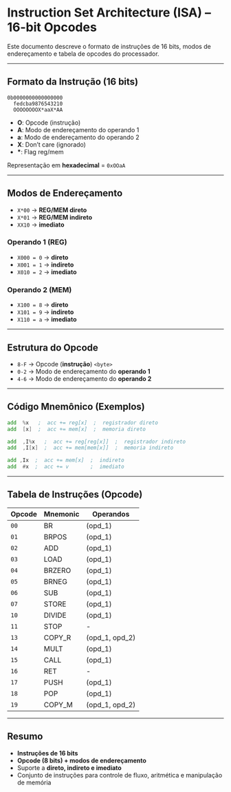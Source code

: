 # Instruction Set Architecture (ISA) – 16-bit Opcodes

Este documento descreve o formato de instruções de 16 bits, modos de endereçamento e tabela de opcodes do processador.

---

## Formato da Instrução (16 bits)

```
0b0000000000000000
  fedcba9876543210
  OOOOOOOOX*aaX*AA
```

- **O**: Opcode (instrução)
- **A**: Modo de endereçamento do operando 1
- **a**: Modo de endereçamento do operando 2
- **X**: Don’t care (ignorado)
- **\***: Flag reg/mem

Representação em **hexadecimal** = ```0xOOaA```

---

## Modos de Endereçamento

- `X*00` → **REG/MEM direto**
- `X*01` → **REG/MEM indireto**
- `XX10` → **imediato**

### Operando 1 (REG)
- `X000 = 0` → **direto**
- `X001 = 1` → **indireto**
- `X010 = 2` → **imediato**

### Operando 2 (MEM)
- `X100 = 8` → **direto**
- `X101 = 9` → **indireto**
- `X110 = a` → **imediato**

---

## Estrutura do Opcode

- `8-F` → Opcode (**instrução**) `<byte>`
- `0-2` → Modo de endereçamento do **operando 1**
- `4-6` → Modo de endereçamento do **operando 2**

---

## Código Mnemônico (Exemplos)

```asm
add  %x   ;  acc += reg[x]  ;  registrador direto
add  [x]  ;  acc += mem[x]  ;  memoria direto

add  ,I%x   ;  acc += reg[reg[x]]  ;  registrador indireto
add  ,I[x]  ;  acc += mem[mem[x]]  ;  memoria indireto

add ,Ix  ;  acc += mem[x]  ;  indireto
add  #x  ;  acc += v       ;  imediato
```

---

## Tabela de Instruções (Opcode)

| Opcode | Mnemonic | Operandos        |
|--------|----------|------------------|
| `00`   | BR       | (opd_1)          |
| `01`   | BRPOS    | (opd_1)          |
| `02`   | ADD      | (opd_1)          |
| `03`   | LOAD     | (opd_1)          |
| `04`   | BRZERO   | (opd_1)          |
| `05`   | BRNEG    | (opd_1)          |
| `06`   | SUB      | (opd_1)          |
| `07`   | STORE    | (opd_1)          |
| `10`   | DIVIDE   | (opd_1)          |
| `11`   | STOP     | -                |
| `13`   | COPY_R   | (opd_1, opd_2)   |
| `14`   | MULT     | (opd_1)          |
| `15`   | CALL     | (opd_1)          |
| `16`   | RET      | -                |
| `17`   | PUSH     | (opd_1)          |
| `18`   | POP      | (opd_1)          |
| `19`   | COPY_M   | (opd_1, opd_2)   |

---

## Resumo

- **Instruções de 16 bits**
- **Opcode (8 bits) + modos de endereçamento**
- Suporte a **direto, indireto e imediato**
- Conjunto de instruções para controle de fluxo, aritmética e manipulação de memória

